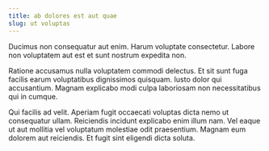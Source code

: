 ```yaml
---
title: ab dolores est aut quae
slug: ut voluptas
---
```


Ducimus non consequatur aut enim. Harum voluptate consectetur. Labore non voluptatem aut est et sunt nostrum expedita non.

Ratione accusamus nulla voluptatem commodi delectus. Et sit sunt fuga facilis earum voluptatibus dignissimos quisquam. Iusto dolor qui accusantium. Magnam explicabo modi culpa laboriosam non necessitatibus qui in cumque.

Qui facilis ad velit. Aperiam fugit occaecati voluptas dicta nemo ut consequatur ullam. Reiciendis incidunt explicabo enim illum nam. Vel eaque ut aut mollitia vel voluptatum molestiae odit praesentium. Magnam eum dolorem aut reiciendis. Et fugit sint eligendi dicta soluta.
